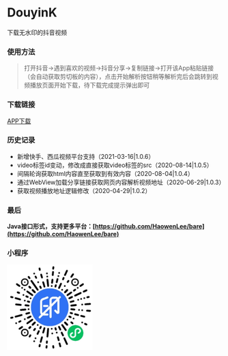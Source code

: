 # DouyinK

下载无水印的抖音视频

### 使用方法

> 打开抖音->遇到喜欢的视频->抖音分享->复制链接->打开该App粘贴链接（会自动获取剪切板的内容），点击开始解析按钮稍等解析完后会跳转到视频播放页面开始下载，待下载完成提示弹出即可

### 下载链接

[APP下载](https://github.com/HaowenLee/DouyinK/blob/master/apks/douyink.apk)

### 历史记录

- 新增快手、西瓜视频平台支持（2021-03-16|1.0.6）
- video标签id变动，修改成直接获取video标签的src（2020-08-14|1.0.5）
- 间隔轮询获取html内容直至获取到有效内容（2020-08-04|1.0.4）
- 通过WebView加载分享链接获取网页内容解析视频地址（2020-06-29|1.0.3）
- 获取视频播放地址逻辑修改（2020-04-29|1.0.2）

### 最后

**Java接口形式，支持更多平台：[https://github.com/HaowenLee/bare](https://github.com/HaowenLee/bare)**

### 小程序

<img src="https://github.com/HaowenLee/DouyinK/blob/master/material/mp_code.jpg" width="200" height="200" alt="微信小程序"/>
